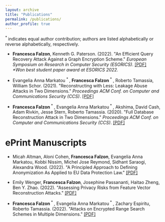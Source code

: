 ```yaml
---
layout: archive
title: "Publications"
permalink: /publications/
author_profile: true
---
```

<sup> * </sup> indicates equal author contribution; authors are listed alphabetically or reverse alphabetically, respectively. 

* **Francesca Falzon**, Kenneth G. Paterson. (2022). "An Efficient Query Recovery Attack Against a Graph Encryption Scheme." <i>European Symposium on Research in Computer Security (ESORICS)</i>. [[PDF]](http://ffalzon.github.io/files/ges_qr.pdf) <br><i>*Won best student paper award at ESORICS 2022.</i>

* Evangelia Anna Markatou<sup> * </sup>, **Francesca Falzon**<sup> * </sup>, Roberto Tamassia, William Schor. (2021). "Reconstructing with Less: Leakage Abuse Attacks in Two Dimensions." <i>Proceedings ACM Conf. on Computer and Communications Security (CCS)</i>. [[PDF]](http://ffalzon.github.io/files/adr.pdf)

* **Francesca Falzon**<sup> * </sup>, Evangelia Anna Markatou<sup> * </sup>, Akshima, David Cash, Adam Rivkin, Jesse Stern, Roberto Tamassia. (2020). "Full Database Reconstruction Attack in Two Dimensions." <i>Proceedings ACM Conf. on Computer and Communications Security (CCS)</i>. [[PDF]](http://ffalzon.github.io/files/fdr.pdf)


ePrint Manuscripts
======= 
* Micah Altman, Aloni Cohen, **Francesca Falzon**, Evangelia Anna Markatou, Kobbi Nissim, Michel Jose Reymond, Sidhant Saraogi, Alexandra Wood. (2022). "A Principled Approach to Defining Anonymization As Applied to EU Data Protection Law." [[PDF]](https://papers.ssrn.com/sol3/papers.cfm?abstract_id=4104748)

* Emily Wenger, **Francesca Falzon**, Josephine Passananti, Haitao Zheng, Ben Y. Zhao. (2022). "Assessing Privacy Risks from Feature Vector Reconstruction Attacks." [[PDF]](http://ffalzon.github.io/files/reconstruct.pdf)

* **Francesca Falzon**<sup> * </sup>, Evangelia Anna Markatou<sup> * </sup>, Zachary Espiritu, Roberto Tamassia. (2022). "Attacks on Encrypted Range Search Schemes in Multiple Dimensions." [[PDF]](https://eprint.iacr.org/2022/090.pdf)

